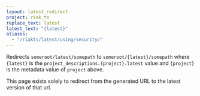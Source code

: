 ```yaml
---
layout: latest_redirect
project: riak_ts
replace_text: latest
latest_text: "{latest}"
aliases:
  - "/riakts/latest/using/security/"
---
```


Redirects `someroot/latest/somepath` to `someroot/{latest}/somepath` 
where `{latest}` is the `project_descriptions.{project}.latest` value
and `{project}` is the metadata value of `project` above.

This page exists solely to redirect from the generated URL to the latest version of
that url.




